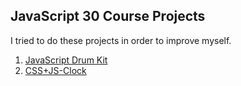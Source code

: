 ##                                          JavaScript 30 Course Projects

I tried to do these projects in order to improve myself.


01. [JavaScript Drum Kit](https://github.com/MMKaragoz/JavaScript30/tree/main/01-Drum-Kit)
02. [CSS+JS-Clock](https://github.com/MMKaragoz/JavaScript30/tree/main/02-CSS%2BJS-Clock)
